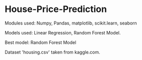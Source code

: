 # House-Price-Prediction

Modules used: Numpy, Pandas, matplotlib, scikit.learn, seaborn 

Models used: Linear Regression, Random Forest Model.

Best model: Random Forest Model

Dataset 'housing.csv' taken from kaggle.com.
